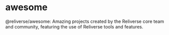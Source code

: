 # awesome
@reliverse/awesome: Amazing projects created by the Reliverse core team and community, featuring the use of Reliverse tools and features.
